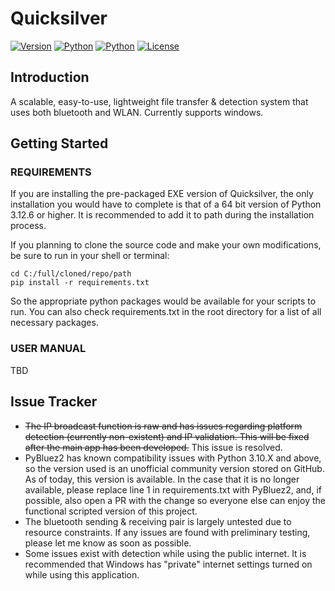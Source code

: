 # Quicksilver

[![Version](https://img.shields.io/badge/version-v1.0.0-blue)](https://github.com/plane-paper/Quicksilver/releases)
[![Python](https://img.shields.io/badge/python-3.12.6+-green)](https://github.com/plane-paper/Quicksilver/blob/main/requirements.txt)
[![Python](https://img.shields.io/badge/platform-windows-lightgrey)](https://en.wikipedia.org/wiki/Windows_NT)
[![License](https://img.shields.io/badge/license-MIT-blue)](https://github.com/plane-paper/Quicksilver/blob/main/License.md)

## Introduction
A scalable, easy-to-use, lightweight file transfer & detection system that uses both bluetooth and WLAN. Currently supports windows.

## Getting Started
### REQUIREMENTS
If you are installing the pre-packaged EXE version of Quicksilver, the only installation you would have to complete is that of a 64 bit version of Python 3.12.6 or higher. It is recommended to add it to path during the installation process.

If you planning to clone the source code and make your own modifications, be sure to run in your shell or terminal:
```
cd C:/full/cloned/repo/path
pip install -r requirements.txt
```
So the appropriate python packages would be available for your scripts to run. You can also check requirements.txt in the root directory for a list of all necessary packages.

### USER MANUAL
TBD

## Issue Tracker
- ~~The IP broadcast function is raw and has issues regarding platform detection (currently non-existent) and IP validation. This will be fixed after the main app has been developed.~~ This issue is resolved.
- PyBluez2 has known compatibility issues with Python 3.10.X and above, so the version used is an unofficial community version stored on GitHub. As of today, this version is available. In the case that it is no longer available, please replace line 1 in requirements.txt with PyBluez2, and, if possible, also open a PR with the change so everyone else can enjoy the functional scripted version of this project.
- The bluetooth sending & receiving pair is largely untested due to resource constraints. If any issues are found with preliminary testing, please let me know as soon as possible.
- Some issues exist with detection while using the public internet. It is recommended that Windows has "private" internet settings turned on while using this application.